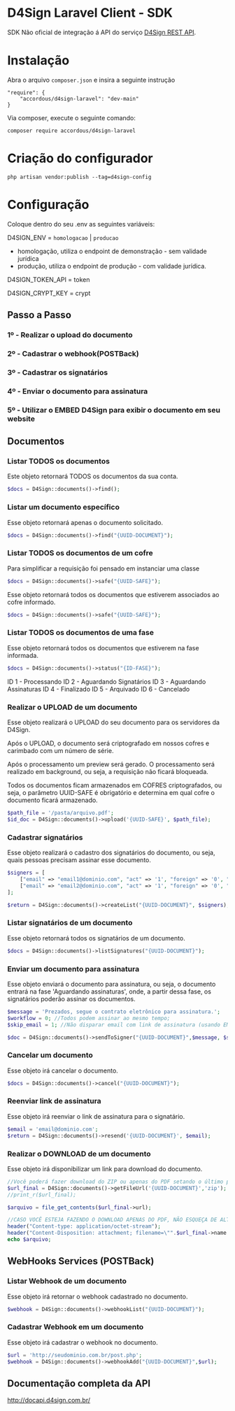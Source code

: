 # D4Sign Laravel Client - SDK

SDK Não oficial de integração á API do serviço [D4Sign REST API](http://docapi.d4sign.com.br/).

# Instalação
Abra o arquivo `composer.json` e insira a seguinte instrução
```
"require": {
    "accordous/d4sign-laravel": "dev-main"
}
``` 


Via composer, execute o seguinte comando: 

```shell script
composer require accordous/d4sign-laravel
```

# Criação do configurador
```php artisan vendor:publish --tag=d4sign-config```

# Configuração

Coloque dentro do seu .env as seguintes variáveis:

D4SIGN_ENV = ``homologacao`` | `producao`

- homologação, utiliza o endpoint de demonstração - sem validade jurídica
- produção, utiliza o endpoint de produção - com validade jurídica.

D4SIGN_TOKEN_API = token

D4SIGN_CRYPT_KEY = crypt

## Passo a Passo

### 1º - Realizar o upload do documento
### 2º - Cadastrar o webhook(POSTBack)
### 3º - Cadastrar os signatários
### 4º - Enviar o documento para assinatura
### 5º - Utilizar o EMBED D4Sign para exibir o documento em seu website

## Documentos

### Listar TODOS os documentos

Este objeto retornará TODOS os documentos da sua conta.

```php
$docs = D4Sign::documents()->find();
```

### Listar um documento específico

Esse objeto retornará apenas o documento solicitado.

```php
$docs = D4Sign::documents()->find("{UUID-DOCUMENT}");
```

### Listar TODOS os documentos de um cofre
Para simplificar a requisição foi pensado em instanciar uma classe
```php
$docs = D4Sign::documents()->safe("{UUID-SAFE}");
```

Esse objeto retornará todos os documentos que estiverem associados ao cofre informado.

```php
$docs = D4Sign::documents()->safe("{UUID-SAFE}");
```

### Listar TODOS os documentos de uma fase

Esse objeto retornará todos os documentos que estiverem na fase informada.

```php
$docs = D4Sign::documents()->status("{ID-FASE}");
```

ID 1 - Processando
ID 2 - Aguardando Signatários
ID 3 - Aguardando Assinaturas
ID 4 - Finalizado
ID 5 - Arquivado
ID 6 - Cancelado


### Realizar o UPLOAD de um documento

Esse objeto realizará o UPLOAD do seu documento para os servidores da D4Sign.

Após o UPLOAD, o documento será criptografado em nossos cofres e carimbado com um número de série.

Após o processamento um preview será gerado. O processamento será realizado em background, ou seja, a requisição não ficará bloqueada.

Todos os documentos ficam armazenados em COFRES criptografados, ou seja, o parâmetro UUID-SAFE é obrigatório e determina em qual cofre o documento ficará armazenado.

```php
$path_file = '/pasta/arquivo.pdf';
$id_doc = D4Sign::documents()->upload('{UUID-SAFE}', $path_file);
```

### Cadastrar signatários

Esse objeto realizará o cadastro dos signatários do documento, ou seja, quais pessoas precisam assinar esse documento.

```php
$signers = [
    ["email" => "email1@dominio.com", "act" => '1', "foreign" => '0', "certificadoicpbr" => '0', "assinatura_presencial" => '0', "embed_methodauth" => 'email', "embed_smsnumber" => ''],
    ["email" => "email2@dominio.com", "act" => '1', "foreign" => '0', "certificadoicpbr" => '0',"assinatura_presencial" => '0', "embed_methodauth" => 'sms', "embed_smsnumber" => '+5511953020202']
];

$return = D4Sign::documents()->createList("{UUID-DOCUMENT}", $signers);
```

### Listar signatários de um documento

Esse objeto retornará todos os signatários de um documento.

```php
$docs = D4Sign::documents()->listSignatures("{UUID-DOCUMENT}");
```

### Enviar um documento para assinatura

Esse objeto enviará o documento para assinatura, ou seja, o documento entrará na fase 'Aguardando assinaturas', onde, a partir dessa fase, os signatários poderão assinar os documentos.

```php
$message = 'Prezados, segue o contrato eletrônico para assinatura.';
$workflow = 0; //Todos podem assinar ao mesmo tempo;
$skip_email = 1; //Não disparar email com link de assinatura (usando EMBED ou Assinatura Presencial);

$doc = D4Sign::documents()->sendToSigner("{UUID-DOCUMENT}",$message, $skip_email, $workflow);
```

### Cancelar um documento

Esse objeto irá cancelar o documento.

```php
$docs = D4Sign::documents()->cancel("{UUID-DOCUMENT}");
```

### Reenviar link de assinatura

Esse objeto irá reenviar o link de assinatura para o signatário.

```php
$email = 'email@dominio.com';
$return = D4Sign::documents()->resend('{UUID-DOCUMENT}', $email);
```

### Realizar o DOWNLOAD de um documento

Esse objeto irá disponibilizar um link para download do documento.

```php
//Você poderá fazer download do ZIP ou apenas do PDF setando o último parametro.
$url_final = D4Sign::documents()->getFileUrl('{UUID-DOCUMENT}','zip');
//print_r($url_final);

$arquivo = file_get_contents($url_final->url);

//CASO VOCÊ ESTEJA FAZENDO O DOWNLOAD APENAS DO PDF, NÃO ESQUEÇA DE ALTERAR O CONTENT-TYPE PARA application/pdf E O NOME DO ARQUIVO PARA .PDF
header("Content-type: application/octet-stream");
header("Content-Disposition: attachment; filename=\"".$url_final->name.".zip"."\"");
echo $arquivo;
```

## WebHooks Services (POSTBack)

### Listar Webhook de um documento

Esse objeto irá retornar o webhook cadastrado no documento.

```php
$webhook = D4Sign::documents()->webhookList("{UUID-DOCUMENT}");
```

### Cadastrar Webhook em um documento

Esse objeto irá cadastrar o webhook no documento.

```php
$url = 'http://seudominio.com.br/post.php';
$webhook = D4Sign::documents()->webhookAdd("{UUID-DOCUMENT}",$url);
```

## Documentação completa da API

http://docapi.d4sign.com.br/
